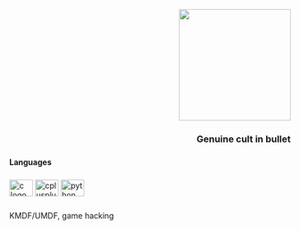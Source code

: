 <div align="right">
  <img height="200" src="https://media.tenor.com/DSzDgevby3AAAAAC/ziak-ziak-ft-trafiquinte-brownie.gif"  />
</div>

###

<h3 align="right">Genuine cult in bullet</h3>

###

<h4 align="left">Languages</h4>

###

<div align="left">
  <img src="https://cdn.jsdelivr.net/gh/devicons/devicon/icons/c/c-original.svg" height="30" width="42" alt="c logo"  />
  <img src="https://cdn.jsdelivr.net/gh/devicons/devicon/icons/cplusplus/cplusplus-original.svg" height="30" width="42" alt="cplusplus logo"  />
  <img src="https://cdn.jsdelivr.net/gh/devicons/devicon/icons/python/python-original.svg" height="30" width="42" alt="python logo"  />
</div>

###

<p align="left">KMDF/UMDF, game hacking</p>

###
